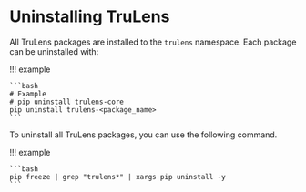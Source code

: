# Uninstalling TruLens

All TruLens packages are installed to the `trulens` namespace. Each package can be uninstalled with:

!!! example

    ```bash
    # Example
    # pip uninstall trulens-core
    pip uninstall trulens-<package_name>
    ```

To uninstall all TruLens packages, you can use the following command.

!!! example

    ```bash
    pip freeze | grep "trulens*" | xargs pip uninstall -y
    ```

